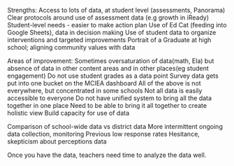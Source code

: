 Strengths:
Access to lots of data, at student level (assessments, Panorama)
Clear protocols around use of assessment data (e.g growth in iReady)
Student-level needs - easier to make action plan
Use of Ed Cat (feeding into Google Sheets), data in decision making
Use of student data to organize interventions and targeted improvements
Portrait of a Graduate at high school; aligning community values with data

Areas of improvement:
Sometimes oversaturation of data(math, Ela) but absence of data in other content areas and in other places(eg student engagement)
Do not use student grades as a data point
Survey data gets put into one bucket on the MCIEA dashboard
All of the above is not everywhere, but concentrated in some schools
Not all data is easily accessible to everyone
Do not have unified system to bring all the data together in one place
Need to be able to bring it all together to create holistic view
Build capacity for use of data

Comparison of school-wide data vs district data
More intermittent ongoing data collection, monitoring
Previous low response rates
Hesitance, skepticism about perceptions data

Once you have the data, teachers need time to analyze the data well.
